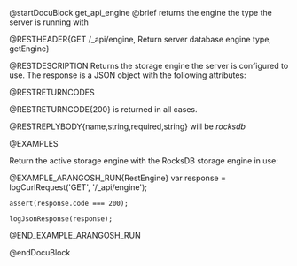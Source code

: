 
@startDocuBlock get_api_engine
@brief returns the engine the type the server is running with

@RESTHEADER{GET /_api/engine, Return server database engine type, getEngine}

@RESTDESCRIPTION
Returns the storage engine the server is configured to use.
The response is a JSON object with the following attributes:

@RESTRETURNCODES

@RESTRETURNCODE{200}
is returned in all cases.

@RESTREPLYBODY{name,string,required,string}
will be *rocksdb*

@EXAMPLES

Return the active storage engine with the RocksDB storage engine in use:

@EXAMPLE_ARANGOSH_RUN{RestEngine}
    var response = logCurlRequest('GET', '/_api/engine');

    assert(response.code === 200);

    logJsonResponse(response);
@END_EXAMPLE_ARANGOSH_RUN

@endDocuBlock
